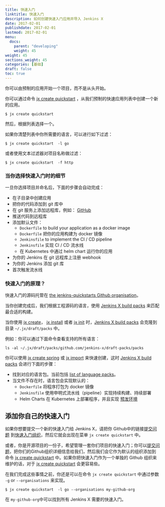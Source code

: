 ```yaml
---
title: 快速入门
linktitle: 快速入门
description: 如何创建快速入门应用并导入 Jenkins X
date: 2017-02-01
publishdate: 2017-02-01
lastmod: 2017-02-01
menu:
  docs:
    parent: "developing"
    weight: 45
weight: 45
sections_weight: 45
categories: [基础]
draft: false
toc: true
---
```


你可以由预制的应用开始一个项目，而不是从头开始。 

你可以通过命令 [jx create quickstart](/commands/jx_create_quickstart) ，从我们预制的快速应用列表中创建一个新的应用。

```shell
$ jx create quickstart
```

然后，根据列表选择一个。

如果你清楚列表中你所需要的语言，可以进行如下过滤：

```shell
$ jx create quickstart  -l go
```

或者使用文本过滤器对项目名称做过滤：

```shell
$ jx create quickstart  -f http
```

### 当你选择快速入门时的细节

一旦你选择项目并命名后，下面的步骤会自动完成：

* 在子目录中创建应用
* 把你的代码添加到 git 库中 
* 在 git 服务上添加远程库，例如： [GitHub](https://github.com)
* 推送代码到远程库
* 添加默认文件：
  * `Dockerfile` to build your application as a docker image
  * `Dockerfile` 把你的应用构建为 docker 镜像
  * `Jenkinsfile` to implement the CI / CD pipeline
  * `Jenkinsfile` 实现 CI / CD 流水线
  * 在 Kubernetes 中通过 helm chart 运行你的应用
* 为你的 Jenkins 在 git 远程库上注册 webhook
* 为你的 Jenkins 添加 git 库
* 首次触发流水线 

### 快速入门的原理？

快速入门的源码托管在 [the jenkins-quickstarts Github organisation](https://github.com/jenkins-x-quickstarts)。

当你创建完成后，我们根据工程源码的语言，使用 [Jenkins X build packs](https://github.com/jenkins-x/draft-packs) 来匹配最合适的构建。

当你使用 [jx create](/zh/getting-started/create-cluster/)， [jx install](http://localhost:1313/getting-started/install-on-cluster/) 或者 [jx init](/commands/jx_init/) 时，[Jenkins X build packs](https://github.com/jenkins-x/draft-packs) 会克隆到目录 `~/.jx/draft/packs` 中。

例如：你可以通过下面命令查看支持的所有语言：

```shell
ls -al ~/.jx/draft/packs/github.com/jenkins-x/draft-packs/packs
```

你可以使用 [jx create spring](/zh/developing/create-spring/) 或 [jx import](developing/import/) 来快速创建，这时 [Jenkins X build packs](https://github.com/jenkins-x/draft-packs) 会进行下面的步骤：

* 找到对应的语言包。当前包括 [list of language packs](https://github.com/jenkins-x/draft-packs/tree/master/packs)。
* 当文件不存在时，语言包会实现默认的：
  * `Dockerfile` 将程序打包为 docker 镜像
  * `Jenkinsfile` 使用申明式流水线（pipeline）实现持续构建、持续部署
  * Helm Charts 在 Kubernetes 上部署程序，并且实现 [预发环境](/about/features/#preview-environments)
   
## 添加你自己的快速入门

如果你想要提交一个新的快速入门给 Jenkins X，请把你 Github中的链接[提交问题](https://github.com/jenkins-x/jx/issues/new?labels=quickstart&title=Add%20quickstart&body=Please%20add%20this%20github%20quickstart:) 到[快速入门组织](https://github.com/jenkins-x-quickstarts)，然后它就会出现在菜单 `jx create quickstart` 中。

或者，你是开源项目的一份子，希望管理一套你们项目的快速入门；你可以[提交问题](https://github.com/jenkins-x/jx/issues/new?labels=quickstart&title=Add%20quickstart&body=Please%20add%20this%20github%20quickstart:)，把你们的Github组织详细信息给我们，然后我们会它作为默认的组织添加到命令 [jx create quickstart](/commands/jx_create_quickstart) 中。如果你把快速入门作为一个单独的 Github 组织来维护的话，对于 [jx create quickstart](/commands/jx_create_quickstart) 会更容易些。

在我们完成这些事情之前，你还是可以在命令 `jx create quickstart` 中通过参数 `-g` or `--organisations` 来实现。

```shell
$ jx create quickstart  -l go --organisations my-github-org
```

在 `my-github-org`中可以找到所有 Jenkins X 需要的快速入门。
